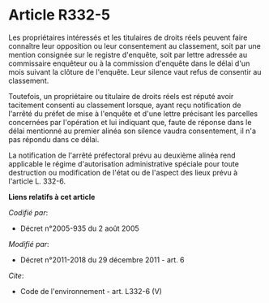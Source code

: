 # Article R332-5

Les propriétaires intéressés et les titulaires de droits réels peuvent faire connaître leur opposition ou leur consentement
au classement, soit par une mention consignée sur le registre d'enquête, soit par lettre adressée au commissaire enquêteur ou
à la commission d'enquête dans le délai d'un mois suivant la clôture de l'enquête. Leur silence vaut refus de consentir au
classement. 

Toutefois, un propriétaire ou titulaire de droits réels est réputé avoir tacitement consenti au classement lorsque, ayant
reçu notification de l'arrêté du préfet de mise à l'enquête et d'une lettre précisant les parcelles concernées par
l'opération et lui indiquant que, faute de réponse dans le délai mentionné au premier alinéa son silence vaudra consentement,
il n'a pas répondu dans ce délai. 

La notification de l'arrêté préfectoral prévu au deuxième alinéa rend applicable le régime d'autorisation administrative
spéciale pour toute destruction ou modification de l'état ou de l'aspect des lieux prévu à l'article L. 332-6.

**Liens relatifs à cet article**

_Codifié par_:

  - Décret n°2005-935 du 2 août 2005

_Modifié par_:

  - Décret n°2011-2018 du 29 décembre 2011 - art. 6

_Cite_:

  - Code de l'environnement - art. L332-6 (V)
